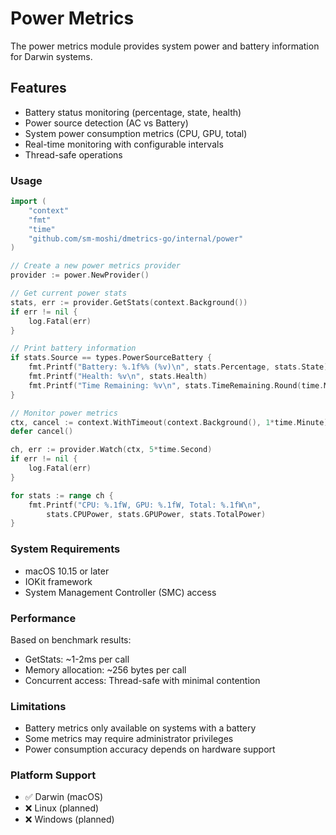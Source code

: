 # Power Metrics

The power metrics module provides system power and battery information for Darwin systems.

## Features

- Battery status monitoring (percentage, state, health)
- Power source detection (AC vs Battery)
- System power consumption metrics (CPU, GPU, total)
- Real-time monitoring with configurable intervals
- Thread-safe operations

### Usage

```go
import (
    "context"
    "fmt"
    "time"
    "github.com/sm-moshi/dmetrics-go/internal/power"
)

// Create a new power metrics provider
provider := power.NewProvider()

// Get current power stats
stats, err := provider.GetStats(context.Background())
if err != nil {
    log.Fatal(err)
}

// Print battery information
if stats.Source == types.PowerSourceBattery {
    fmt.Printf("Battery: %.1f%% (%v)\n", stats.Percentage, stats.State)
    fmt.Printf("Health: %v\n", stats.Health)
    fmt.Printf("Time Remaining: %v\n", stats.TimeRemaining.Round(time.Minute))
}

// Monitor power metrics
ctx, cancel := context.WithTimeout(context.Background(), 1*time.Minute)
defer cancel()

ch, err := provider.Watch(ctx, 5*time.Second)
if err != nil {
    log.Fatal(err)
}

for stats := range ch {
    fmt.Printf("CPU: %.1fW, GPU: %.1fW, Total: %.1fW\n",
        stats.CPUPower, stats.GPUPower, stats.TotalPower)
}
```

### System Requirements

- macOS 10.15 or later
- IOKit framework
- System Management Controller (SMC) access

### Performance

Based on benchmark results:

- GetStats: ~1-2ms per call
- Memory allocation: ~256 bytes per call
- Concurrent access: Thread-safe with minimal contention

### Limitations

- Battery metrics only available on systems with a battery
- Some metrics may require administrator privileges
- Power consumption accuracy depends on hardware support

### Platform Support

- ✅ Darwin (macOS)
- ❌ Linux (planned)
- ❌ Windows (planned)
